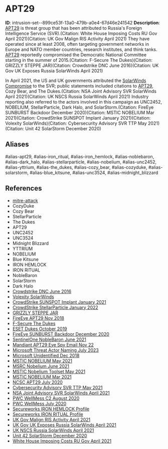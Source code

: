 # APT29

**ID**: intrusion-set--899ce53f-13a0-479b-a0e4-67d46e241542
**Description**: [APT29](https://attack.mitre.org/groups/G0016) is threat group that has been attributed to Russia's Foreign Intelligence Service (SVR).(Citation: White House Imposing Costs RU Gov April 2021)(Citation: UK Gov Malign RIS Activity April 2021) They have operated since at least 2008, often targeting government networks in Europe and NATO member countries, research institutes, and think tanks. [APT29](https://attack.mitre.org/groups/G0016) reportedly compromised the Democratic National Committee starting in the summer of 2015.(Citation: F-Secure The Dukes)(Citation: GRIZZLY STEPPE JAR)(Citation: Crowdstrike DNC June 2016)(Citation: UK Gov UK Exposes Russia SolarWinds April 2021)

In April 2021, the US and UK governments attributed the [SolarWinds Compromise](https://attack.mitre.org/campaigns/C0024) to the SVR; public statements included citations to [APT29](https://attack.mitre.org/groups/G0016), Cozy Bear, and The Dukes.(Citation: NSA Joint Advisory SVR SolarWinds April 2021)(Citation: UK NSCS Russia SolarWinds April 2021) Industry reporting also referred to the actors involved in this campaign as UNC2452, NOBELIUM, StellarParticle, Dark Halo, and SolarStorm.(Citation: FireEye SUNBURST Backdoor December 2020)(Citation: MSTIC NOBELIUM Mar 2021)(Citation: CrowdStrike SUNSPOT Implant January 2021)(Citation: Volexity SolarWinds)(Citation: Cybersecurity Advisory SVR TTP May 2021)(Citation: Unit 42 SolarStorm December 2020)

## Aliases
#alias-apt29, #alias-iron_ritual, #alias-iron_hemlock, #alias-noblebaron, #alias-dark_halo, #alias-stellarparticle, #alias-nobelium, #alias-unc2452, #alias-yttrium, #alias-the_dukes, #alias-cozy_bear, #alias-cozyduke, #alias-solarstorm, #alias-blue_kitsune, #alias-unc3524, #alias-midnight_blizzard

## References
- [mitre-attack](https://attack.mitre.org/groups/G0016)
- CozyDuke
- Cozy Bear
- StellarParticle
- The Dukes
- APT29
- UNC2452
- UNC3524
- Midnight Blizzard
- YTTRIUM
- NOBELIUM
- Blue Kitsune
- IRON HEMLOCK
- IRON RITUAL
- NobleBaron
- SolarStorm
- Dark Halo
- [Crowdstrike DNC June 2016](https://www.crowdstrike.com/blog/bears-midst-intrusion-democratic-national-committee/)
- [Volexity SolarWinds](https://www.volexity.com/blog/2020/12/14/dark-halo-leverages-solarwinds-compromise-to-breach-organizations/)
- [CrowdStrike SUNSPOT Implant January 2021](https://www.crowdstrike.com/blog/sunspot-malware-technical-analysis/)
- [CrowdStrike StellarParticle January 2022](https://www.crowdstrike.com/blog/observations-from-the-stellarparticle-campaign/)
- [GRIZZLY STEPPE JAR](https://www.us-cert.gov/sites/default/files/publications/JAR_16-20296A_GRIZZLY%20STEPPE-2016-1229.pdf)
- [FireEye APT29 Nov 2018](https://www.fireeye.com/blog/threat-research/2018/11/not-so-cozy-an-uncomfortable-examination-of-a-suspected-apt29-phishing-campaign.html)
- [F-Secure The Dukes](https://www.f-secure.com/documents/996508/1030745/dukes_whitepaper.pdf)
- [ESET Dukes October 2019](https://www.welivesecurity.com/wp-content/uploads/2019/10/ESET_Operation_Ghost_Dukes.pdf)
- [FireEye SUNBURST Backdoor December 2020](https://www.fireeye.com/blog/threat-research/2020/12/evasive-attacker-leverages-solarwinds-supply-chain-compromises-with-sunburst-backdoor.html)
- [SentinelOne NobleBaron June 2021](https://labs.sentinelone.com/noblebaron-new-poisoned-installers-could-be-used-in-supply-chain-attacks/)
- [Mandiant APT29 Eye Spy Email Nov 22](https://www.mandiant.com/resources/blog/unc3524-eye-spy-email)
- [Microsoft Threat Actor Naming July 2023](https://learn.microsoft.com/en-us/microsoft-365/security/intelligence/microsoft-threat-actor-naming?view=o365-worldwide)
- [Microsoft Unidentified Dec 2018](https://www.microsoft.com/security/blog/2018/12/03/analysis-of-cyberattack-on-u-s-think-tanks-non-profits-public-sector-by-unidentified-attackers/)
- [MSTIC NOBELIUM May 2021](https://www.microsoft.com/security/blog/2021/05/27/new-sophisticated-email-based-attack-from-nobelium/)
- [MSRC Nobelium June 2021](https://msrc-blog.microsoft.com/2021/06/25/new-nobelium-activity/)
- [MSTIC Nobelium Toolset May 2021](https://www.microsoft.com/security/blog/2021/05/28/breaking-down-nobeliums-latest-early-stage-toolset/)
- [MSTIC NOBELIUM Mar 2021](https://www.microsoft.com/security/blog/2021/03/04/goldmax-goldfinder-sibot-analyzing-nobelium-malware/)
- [NCSC APT29 July 2020](https://www.ncsc.gov.uk/files/Advisory-APT29-targets-COVID-19-vaccine-development-V1-1.pdf)
- [Cybersecurity Advisory SVR TTP May 2021](https://www.ncsc.gov.uk/files/Advisory-further-TTPs-associated-with-SVR-cyber-actors.pdf)
- [NSA Joint Advisory SVR SolarWinds April 2021](https://media.defense.gov/2021/Apr/15/2002621240/-1/-1/0/CSA_SVR_TARGETS_US_ALLIES_UOO13234021.PDF/CSA_SVR_TARGETS_US_ALLIES_UOO13234021.PDF)
- [PWC WellMess C2 August 2020](https://www.pwc.co.uk/issues/cyber-security-services/insights/wellmess-analysis-command-control.html)
- [PWC WellMess July 2020](https://www.pwc.co.uk/issues/cyber-security-services/insights/cleaning-up-after-wellmess.html)
- [Secureworks IRON HEMLOCK Profile](http://www.secureworks.com/research/threat-profiles/iron-hemlock)
- [Secureworks IRON RITUAL Profile](https://www.secureworks.com/research/threat-profiles/iron-ritual)
- [UK Gov Malign RIS Activity April 2021](https://www.gov.uk/government/news/russia-uk-and-us-expose-global-campaigns-of-malign-activity-by-russian-intelligence-services)
- [UK Gov UK Exposes Russia SolarWinds April 2021](https://www.gov.uk/government/news/russia-uk-exposes-russian-involvement-in-solarwinds-cyber-compromise)
- [UK NSCS Russia SolarWinds April 2021](https://www.ncsc.gov.uk/news/uk-and-us-call-out-russia-for-solarwinds-compromise)
- [Unit 42 SolarStorm December 2020](https://unit42.paloaltonetworks.com/solarstorm-supply-chain-attack-timeline/)
- [White House Imposing Costs RU Gov April 2021](https://www.whitehouse.gov/briefing-room/statements-releases/2021/04/15/fact-sheet-imposing-costs-for-harmful-foreign-activities-by-the-russian-government/)
